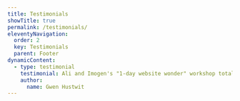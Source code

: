 ```yaml
---
title: Testimonials
showTitle: true
permalink: /testimonials/
eleventyNavigation:
  order: 2
  key: Testimonials
  parent: Footer
dynamicContent:
  - type: testimonial
    testimonial: Ali and Imogen's "1-day website wonder" workshop totally transformed my experience of creating a website. No more going back and forth for weeks, no more feeling stuck and frustrated - I sat next to Ali at various times during the day and was totally involved in the design process. I felt I was an integral part of the crafting process and could see my feedback implemented in real time. Ali works really quickly and is totally solution focused in his approach. Imogen's colour sessions allowed me to release any block I had around launching my website, being visible and finding the "right" words for my copy. Creating and launching a website can be an emotional experience (there is so much at stake when you put yourself "out there") but this magical duo made it exciting, light and fun. Not only I'm delighted with and proud of the final result but the energy emanating from my website reflects the creativity and love that went into it. I really feel my website is an authentic reflection of what I offer. This is a revolution in website design services! Thank you!!
    author:
      name: Gwen Hustwit
---
```

